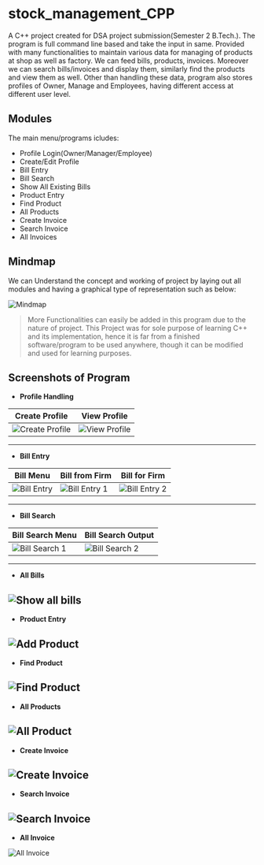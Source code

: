 # stock_management_CPP

A C++ project created for DSA project submission(Semester 2 B.Tech.). The program is full command line based and take the input in same. Provided with many functionalities to maintain various data for managing of products at shop as well as factory. We can feed bills, products, invoices. Moreover we can search bills/invoices and display them, similarly find the products and view them as well. Other than handling these data, program also stores profiles of Owner, Manage and Employees, having different access at different user level.

## Modules 
The main menu/programs icludes:
* Profile Login(Owner/Manager/Employee)
* Create/Edit Profile
* Bill Entry
* Bill Search
* Show All Existing Bills
* Product Entry
* Find Product
* All Products
* Create Invoice
* Search Invoice
* All Invoices

## Mindmap
We can Understand the concept and working of project by laying out all modules and having a graphical type of representation such as below:

![Mindmap](readme/mindmap.png)

> More Functionalities can easily be added in this program due to the nature of project. This Project was for sole purpose of learning C++ and its implementation, hence it is far from a finished software/program to be used anywhere, though it can be modified and used for learning purposes.

## Screenshots of Program
* **Profile Handling**

Create Profile | View Profile
--- | ---
![Create Profile](readme/create_profile.png) | ![View Profile](readme/view_profile.png)
---

* **Bill Entry**

Bill Menu | Bill from Firm | Bill for Firm
--- | --- | ---
![Bill Entry](readme/bill_menu.png) | ![Bill Entry 1](readme/bill_menu_1.png) | ![Bill Entry 2](readme/bill_menu_2.png)
---

* **Bill Search**

Bill Search Menu | Bill Search Output
--- | ---
![Bill Search 1](readme/bill_search_1.png) | ![Bill Search 2](readme/bill_search_2.png)
---

* **All Bills**

![Show all bills](readme/all_bill.png)
---

* **Product Entry**

![Add Product](readme/add_product.png)
---

* **Find Product**

![Find Product](readme/find_product.png)
---

* **All Products**

![All Product](readme/all_product.png)
---

* **Create Invoice**

![Create Invoice](readme/create_invoice.png)
---

* **Search Invoice**

![Search Invoice](readme/search_invoice.png)
---

* **All Invoice**

![All Invoice](readme/all_invoice.png)
